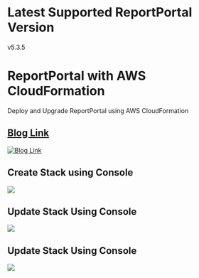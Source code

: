 # Latest Supported ReportPortal Version
v5.3.5

# ReportPortal with AWS CloudFormation
Deploy and Upgrade ReportPortal using AWS CloudFormation

## [Blog Link](https://medium.com/@chhatbarjignesh/deploy-reportportal-in-aws-with-aws-cloudformation-cd6553e27f74)
[![Blog Link](https://miro.medium.com/max/1000/1*xTXIQI4LyQRV5SaSScmgOA.png)](https://medium.com/@chhatbarjignesh/deploy-reportportal-in-aws-with-aws-cloudformation-cd6553e27f74)

## Create Stack using Console
![](create_stack.gif)

## Update Stack Using Console
![](update_stack.gif)

## Update Stack Using Console
![](delete_stack.gif)